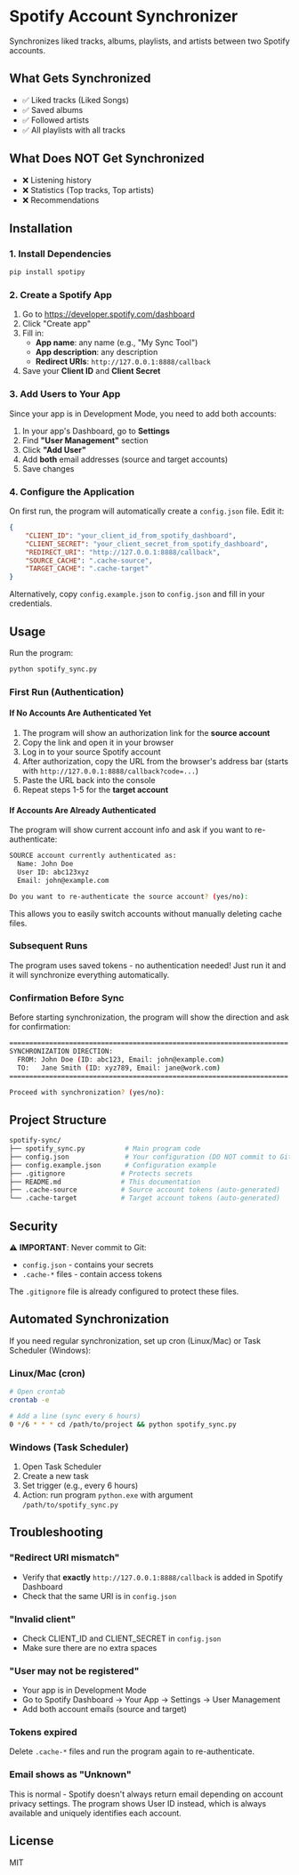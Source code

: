 # Spotify Account Synchronizer

Synchronizes liked tracks, albums, playlists, and artists between two Spotify accounts.

## What Gets Synchronized

- ✅ Liked tracks (Liked Songs)
- ✅ Saved albums
- ✅ Followed artists
- ✅ All playlists with all tracks

## What Does NOT Get Synchronized

- ❌ Listening history
- ❌ Statistics (Top tracks, Top artists)
- ❌ Recommendations

## Installation

### 1. Install Dependencies

```bash
pip install spotipy
```

### 2. Create a Spotify App

1. Go to <https://developer.spotify.com/dashboard>
2. Click "Create app"
3. Fill in:
   - **App name**: any name (e.g., "My Sync Tool")
   - **App description**: any description
   - **Redirect URIs**: `http://127.0.0.1:8888/callback`
4. Save your **Client ID** and **Client Secret**

### 3. Add Users to Your App

Since your app is in Development Mode, you need to add both accounts:

1. In your app's Dashboard, go to **Settings**
2. Find **"User Management"** section
3. Click **"Add User"**
4. Add **both** email addresses (source and target accounts)
5. Save changes

### 4. Configure the Application

On first run, the program will automatically create a `config.json` file. Edit it:

```json
{
    "CLIENT_ID": "your_client_id_from_spotify_dashboard",
    "CLIENT_SECRET": "your_client_secret_from_spotify_dashboard",
    "REDIRECT_URI": "http://127.0.0.1:8888/callback",
    "SOURCE_CACHE": ".cache-source",
    "TARGET_CACHE": ".cache-target"
}
```

Alternatively, copy `config.example.json` to `config.json` and fill in your credentials.

## Usage

Run the program:

```bash
python spotify_sync.py
```

### First Run (Authentication)

#### If No Accounts Are Authenticated Yet

1. The program will show an authorization link for the **source account**
2. Copy the link and open it in your browser
3. Log in to your source Spotify account
4. After authorization, copy the URL from the browser's address bar (starts with `http://127.0.0.1:8888/callback?code=...`)
5. Paste the URL back into the console
6. Repeat steps 1-5 for the **target account**

#### If Accounts Are Already Authenticated

The program will show current account info and ask if you want to re-authenticate:

```bash
SOURCE account currently authenticated as:
  Name: John Doe
  User ID: abc123xyz
  Email: john@example.com

Do you want to re-authenticate the source account? (yes/no):
```

This allows you to easily switch accounts without manually deleting cache files.

### Subsequent Runs

The program uses saved tokens - no authentication needed! Just run it and it will synchronize everything automatically.

### Confirmation Before Sync

Before starting synchronization, the program will show the direction and ask for confirmation:

```bash
======================================================================
SYNCHRONIZATION DIRECTION:
  FROM: John Doe (ID: abc123, Email: john@example.com)
  TO:   Jane Smith (ID: xyz789, Email: jane@work.com)
======================================================================

Proceed with synchronization? (yes/no):
```

## Project Structure

```bash
spotify-sync/
├── spotify_sync.py          # Main program code
├── config.json              # Your configuration (DO NOT commit to Git!)
├── config.example.json      # Configuration example
├── .gitignore              # Protects secrets
├── README.md               # This documentation
├── .cache-source           # Source account tokens (auto-generated)
└── .cache-target           # Target account tokens (auto-generated)
```

## Security

⚠️ **IMPORTANT**: Never commit to Git:

- `config.json` - contains your secrets
- `.cache-*` files - contain access tokens

The `.gitignore` file is already configured to protect these files.

## Automated Synchronization

If you need regular synchronization, set up cron (Linux/Mac) or Task Scheduler (Windows):

### Linux/Mac (cron)

```bash
# Open crontab
crontab -e

# Add a line (sync every 6 hours)
0 */6 * * * cd /path/to/project && python spotify_sync.py
```

### Windows (Task Scheduler)

1. Open Task Scheduler
2. Create a new task
3. Set trigger (e.g., every 6 hours)
4. Action: run program `python.exe` with argument `/path/to/spotify_sync.py`

## Troubleshooting

### "Redirect URI mismatch"

- Verify that **exactly** `http://127.0.0.1:8888/callback` is added in Spotify Dashboard
- Check that the same URI is in `config.json`

### "Invalid client"

- Check CLIENT_ID and CLIENT_SECRET in `config.json`
- Make sure there are no extra spaces

### "User may not be registered"

- Your app is in Development Mode
- Go to Spotify Dashboard → Your App → Settings → User Management
- Add both account emails (source and target)

### Tokens expired

Delete `.cache-*` files and run the program again to re-authenticate.

### Email shows as "Unknown"

This is normal - Spotify doesn't always return email depending on account privacy settings. The program shows User ID instead, which is always available and uniquely identifies each account.

## License

MIT
